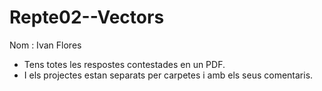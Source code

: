# Repte02--Vectors
<p> Nom : Ivan Flores </p>

<ul>
<li>Tens totes les respostes contestades en un PDF.</li>
<li>I els projectes estan separats per carpetes i amb els seus comentaris.</li>
</ul>
